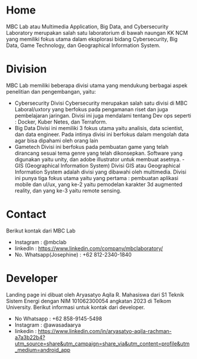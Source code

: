 # Home
MBC Lab atau Multimedia Application, Big Data, and Cybersecurity Laboratory merupakan salah satu laboratorium di bawah naungan KK NCM yang memiliki fokus utama dalam eksplorasi bidang Cybersecurity, Big Data, Game Technology, dan Geographical Information System.
# Division 
MBC Lab memiliki beberapa divisi utama yang mendukung berbagai aspek penelitian dan pengembangan, yaitu:
- Cybersecurity
Divisi Cybersecurity merupakan salah satu divisi di MBC Laboral/uxtory yang berfokus pada pengamanan riset dan juga pembelajaran jaringan. Divisi ini juga mendalami tentang Dev ops seperti : Docker, Kuber Netes, dan Terraform.
- Big Data
Divisi ini memiliki 3 fokus utama yaitu analisis, data scientist, dan data engineer. Pada intinya divisi ini berfokus dalam mengolah data agar bisa dipahami oleh orang lain
- Gametech
Divisi ini berfokus pada pembuatan game yang telah dirancang sesuai tema genre yang telah dikonsepkan. Software yang digunakan yaitu unity, dan adobe illustrator untuk membuat asetnya.
-GIS (Geographical Information System)
Divisi GIS atau Geographical Information System adalah divisi yang dibawahi oleh multimedia. Divisi ini punya tiga fokus utama yaitu yang pertama : pembuatan aplikasi mobile dan ul/ux, yang ke-2 yaitu pemodelan karakter 3d augmented reality, dan yang ke-3 yaitu remote sensing.
# Contact
Berikut kontak dari MBC Lab
- Instagram : @mbclab
- linkedIn : https://www.linkedin.com/company/mbclaboratory/
- No. Whatsapp(Josephine) : +62 812-2340-1840
# Developer
Landing page ini dibuat oleh Aryasatyo Aqila R. Mahasiswa dari S1 Teknik Sistem Energi dengan NIM 101062300054 angkatan 2023 di Telkom University.
Berikut informasi untuk kontak dari developer.
- No Whatsapp : +62 858-9145-5498
- Instagram   : @awasadaarya
- linkedin    : https://www.linkedin.com/in/aryasatyo-aqila-rachman-a7a3b22b4?utm_source=share&utm_campaign=share_via&utm_content=profile&utm_medium=android_app
